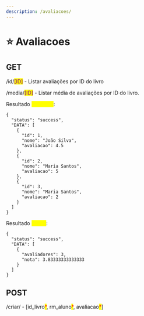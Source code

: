 ```yaml
---
description: /avaliacoes/
---
```


# ⭐ Avaliacoes

## GET

/id/<mark style="color:purple;">\[ID]</mark> - Listar avaliações por ID do livro

/media/<mark style="color:purple;">\[ID]</mark> - Listar média de avaliações por ID do livro.

Resultado <mark style="color:yellow;">Listagem</mark>:

```
{
  "status": "success",
  "DATA": [
    {
      "id": 1,
      "nome": "João Silva",
      "avaliacao": 4.5
    },
    {
      "id": 2,
      "nome": "Maria Santos",
      "avaliacao": 5
    },
    {
      "id": 3,
      "nome": "Maria Santos",
      "avaliacao": 2
    }
  ]
}
```

Resultado <mark style="color:yellow;">média</mark>:

```
{
  "status": "success",
  "DATA": [
    {
      "avaliadores": 3,
      "nota": 3.83333333333333
    }
  ]
}
```

## POST

/criar/ - \[id\_livro<mark style="color:red;">\*</mark>, rm\_aluno<mark style="color:red;">\*</mark>, avaliacao<mark style="color:red;">\*</mark>]

